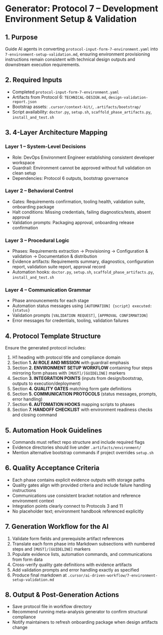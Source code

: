 # Generator: Protocol 7 – Development Environment Setup & Validation

## 1. Purpose
Guide AI agents in converting `protocol-input-form-7-environment.yaml` into `7-environment-setup-validation.md`, ensuring environment provisioning instructions remain consistent with technical design outputs and downstream execution requirements.

## 2. Required Inputs
- Completed `protocol-input-form-7-environment.yaml`
- Artifacts from Protocol 6: `TECHNICAL-DESIGN.md`, `design-validation-report.json`
- Bootstrap assets: `.cursor/context-kit/`, `.artifacts/bootstrap/`
- Script availability: `doctor.py`, `setup.sh`, `scaffold_phase_artifacts.py`, `install_and_test.sh`

## 3. 4-Layer Architecture Mapping
### Layer 1 – System-Level Decisions
- Role: DevOps Environment Engineer establishing consistent developer workspace
- Guardrail: Environment cannot be approved without full validation on clean setup
- Dependencies: Protocol 6 outputs, bootstrap governance

### Layer 2 – Behavioral Control
- Gates: Requirements confirmation, tooling health, validation suite, onboarding package
- Halt conditions: Missing credentials, failing diagnostics/tests, absent approval
- Validation prompts: Packaging approval, onboarding release confirmation

### Layer 3 – Procedural Logic
- Phases: Requirements extraction → Provisioning → Configuration & validation → Documentation & distribution
- Evidence artifacts: Requirements summary, diagnostics, configuration report, validation suite report, approval record
- Automation hooks: `doctor.py`, `setup.sh`, `scaffold_phase_artifacts.py`, `install_and_test.sh`

### Layer 4 – Communication Grammar
- Phase announcements for each stage
- Automation status messages using `[AUTOMATION] {script} executed: {status}`
- Validation prompts `[VALIDATION REQUEST]`, `[APPROVAL CONFIRMATION]`
- Error messages for credentials, tooling, validation failures

## 4. Protocol Template Structure
Ensure the generated protocol includes:
1. H1 heading with protocol title and compliance domain
2. Section **1. AI ROLE AND MISSION** with guardrail emphasis
3. Section **2. ENVIRONMENT SETUP WORKFLOW** containing four steps mirroring form phases with `[MUST]/[GUIDELINE]` markers
4. Section **3. INTEGRATION POINTS** (inputs from design/bootstrap, outputs to execution/deployment)
5. Section **4. QUALITY GATES** matching form gate definitions
6. Section **5. COMMUNICATION PROTOCOLS** (status messages, prompts, error handling)
7. Section **6. AUTOMATION HOOKS** mapping scripts to phases
8. Section **7. HANDOFF CHECKLIST** with environment readiness checks and closing command

## 5. Automation Hook Guidelines
- Commands must reflect repo structure and include required flags
- Evidence directories should live under `.artifacts/environment/`
- Mention alternative bootstrap commands if project overrides `setup.sh`

## 6. Quality Acceptance Criteria
- Each phase contains explicit evidence outputs with storage paths
- Quality gates align with provided criteria and include failure handling instructions
- Communications use consistent bracket notation and reference environment context
- Integration points clearly connect to Protocols 3 and 11
- No placeholder text; environment handbook referenced explicitly

## 7. Generation Workflow for the AI
1. Validate form fields and prerequisite artifact references
2. Translate each form phase into Markdown subsections with numbered steps and `[MUST]/[GUIDELINE]` markers
3. Populate evidence lists, automation commands, and communications from form data
4. Cross-verify quality gate definitions with evidence artifacts
5. Add validation prompts and error handling exactly as specified
6. Produce final markdown at `.cursor/ai-driven-workflow/7-environment-setup-validation.md`

## 8. Output & Post-Generation Actions
- Save protocol file in workflow directory
- Recommend running meta-analysis generator to confirm structural compliance
- Notify maintainers to refresh onboarding package when design artifacts change
